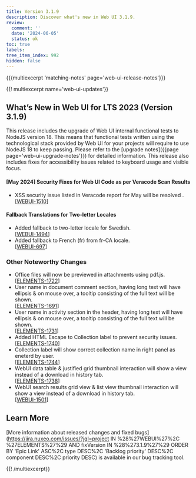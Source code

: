```yaml
---
title: Version 3.1.9
description: Discover what's new in Web UI 3.1.9.
review:
  comment: ''
  date: '2024-06-05'
  status: ok
toc: true
labels:
tree_item_index: 992
hidden: false
---
```


{{{multiexcerpt 'matching-notes' page='web-ui-release-notes'}}}

{{! multiexcerpt name='web-ui-updates'}}

## What’s New in Web UI for LTS 2023 (Version 3.1.9)

This release includes the upgrade of Web UI internal functional tests to NodeJS version 18. This means that functional tests written using the technological stack provided by Web UI for your projects will require to use NodeJS 18 to keep passing. Please refer to the [upgrade notes]({{page page='web-ui-upgrade-notes'}}) for detailed information. This release also includes fixes for accessibility issues related to keyboard usage and visible focus.

#### [May 2024] Security Fixes for Web UI Code as per Veracode Scan Results

- XSS security issue listed in Veracode report for May will be resolved .<br/>[[WEBUI-1510](https://jira.nuxeo.com/browse/WEBUI-1510)]

#### Fallback Translations for Two-letter Locales

- Added fallback to two-letter locale for Swedish.<br/>[[WEBUI-1494](https://jira.nuxeo.com/browse/WEBUI-1494)]
- Added fallback to French (fr) from fr-CA locale.<br/>[[WEBUI-697](https://jira.nuxeo.com/browse/WEBUI-697)]

### Other Noteworthy Changes

- Office files will now be previewed in attachments using pdf.js.<br/>[[ELEMENTS-1722](https://jira.nuxeo.com/browse/ELEMENTS-1722)]
- User name in document comment section, having long text will have ellipsis & on mouse over, a tooltip consisting of the full text will be shown.<br/>[[ELEMENTS-1691](https://jira.nuxeo.com/browse/ELEMENTS-1691)]
- User name in activity section in the header, having long text will have ellipsis & on mouse over, a tooltip consisting of the full text will be shown.<br/>[[ELEMENTS-1731](https://jira.nuxeo.com/browse/ELEMENTS-1731)]
- Added HTML Escape to Collection label to prevent security issues.<br/>[[ELEMENTS-1740](https://jira.nuxeo.com/browse/ELEMENTS-1740)]
- Collection label will show correct collection name in right panel as eneterd by user.<br/>[[ELEMENTS-1744](https://jira.nuxeo.com/browse/ELEMENTS-1744)]
- WebUI data table & justified grid thumbnail interaction will show a view instead of a download in history tab.<br/>[[ELEMENTS-1738](https://jira.nuxeo.com/browse/ELEMENTS-1738)]
- WebUI search results grid view & list view thumbnail interaction will show a view instead of a download in history tab.<br/>[[WEBUI-1501](https://jira.nuxeo.com/browse/WEBUI-1501)]

## Learn More

[More information about released changes and fixed bugs](https://jira.nuxeo.com/issues/?jql=project IN %28%27WEBUI%27%2C %27ELEMENTS%27%29 AND fixVersion IN %28%273.1.9%27%29 ORDER BY 'Epic Link' ASC%2C type DESC%2C 'Backlog priority' DESC%2C component DESC%2C priority DESC) is available in our bug tracking tool.

{{! /multiexcerpt}}
